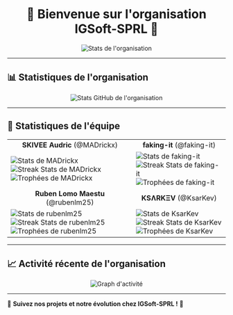 <h1 align="center">🚀 Bienvenue sur l'organisation IGSoft-SPRL 🚀</h1>

<p align="center">
  <img src="https://github-readme-streak-stats.herokuapp.com/?user=IGSoft-SPRL&theme=dark" alt="Stats de l'organisation" />
</p>

---

## 📊 Statistiques de l'organisation

<p align="center">
  <img src="https://github-readme-stats.vercel.app/api?username=IGSoft-SPRL&show_icons=true&theme=dark" alt="Stats GitHub de l'organisation" />
</p>

---

## 👥 Statistiques de l'équipe

<table>
  <tr>
    <td align="center"><strong>SKIVEE Audric</strong> (@MADrickx)</td>
    <td align="center"><strong>faking-it</strong> (@faking-it)</td>
  </tr>
  <tr>
    <td>
      <img src="https://github-readme-stats.vercel.app/api?username=MADrickx&show_icons=true&theme=dark" alt="Stats de MADrickx" />
      <br />
      <img src="https://github-readme-streak-stats.herokuapp.com/?user=MADrickx&theme=dark" alt="Streak Stats de MADrickx" />
      <br />
      <img src="https://github-profile-trophy.vercel.app/?username=MADrickx&theme=onedark" alt="Trophées de MADrickx" />
    </td>
    <td>
      <img src="https://github-readme-stats.vercel.app/api?username=faking-it&show_icons=true&theme=dark" alt="Stats de faking-it" />
      <br />
      <img src="https://github-readme-streak-stats.herokuapp.com/?user=faking-it&theme=dark" alt="Streak Stats de faking-it" />
      <br />
      <img src="https://github-profile-trophy.vercel.app/?username=faking-it&theme=onedark" alt="Trophées de faking-it" />
    </td>
  </tr>
  <tr>
    <td align="center"><strong>Ruben Lomo Maestu</strong> (@rubenlm25)</td>
    <td align="center"><strong>KSɅRKΞV</strong> (@KsarKev)</td>
  </tr>
  <tr>
    <td>
      <img src="https://github-readme-stats.vercel.app/api?username=rubenlm25&show_icons=true&theme=dark" alt="Stats de rubenlm25" />
      <br />
      <img src="https://github-readme-streak-stats.herokuapp.com/?user=rubenlm25&theme=dark" alt="Streak Stats de rubenlm25" />
      <br />
      <img src="https://github-profile-trophy.vercel.app/?username=rubenlm25&theme=onedark" alt="Trophées de rubenlm25" />
    </td>
    <td>
      <img src="https://github-readme-stats.vercel.app/api?username=KsarKev&show_icons=true&theme=dark" alt="Stats de KsarKev" />
      <br />
      <img src="https://github-readme-streak-stats.herokuapp.com/?user=KsarKev&theme=dark" alt="Streak Stats de KsarKev" />
      <br />
      <img src="https://github-profile-trophy.vercel.app/?username=KsarKev&theme=onedark" alt="Trophées de KsarKev" />
    </td>
  </tr>
</table>

---

## 📈 Activité récente de l'organisation

<p align="center">
  <img src="https://github-readme-activity-graph.vercel.app/graph?username=IGSoft-SPRL&theme=react-dark" alt="Graph d'activité" />
</p>

---

🚀 **Suivez nos projets et notre évolution chez IGSoft-SPRL !** 🚀
